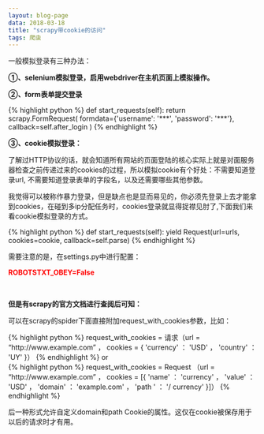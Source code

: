 ```yaml
---
layout: blog-page
data: 2018-03-18
title: "scrapy带cookie的访问"
tags: 爬虫
---
```

<p>一般模拟登录有三种办法：</p>
<p><b>①、selenium模拟登录，启用webdriver在主机页面上模拟操作。</b></p>
<p><b>②、form表单提交登录</b></p>
{% highlight python %}
def start_requests(self):
	 return scrapy.FormRequest(
	         formdata={'username': '***', 'password': '***'},
	         callback=self.after_login
	     )
{% endhighlight %}
<p><b>③、cookie模拟登录：</b></p>
<p>了解过HTTP协议的话，就会知道所有网站的页面登陆的核心实际上就是对面服务器检查之前传递过来的cookies的过程，所以模拟cookie有个好处：不需要知道登录url, 不需要知道登录表单的字段名，以及还需要哪些其他参数。</p>
<p>我觉得可以被称作暴力登录，但是缺点也是显而易见的，你必须先登录上去才能拿到cookies，在碰到多ip分配任务时，cookies登录就显得捉襟见肘了,下面我们来看cookie模拟登录的方式。</p>
{% highlight python %}
def start_requests(self):
	yield Request(url=urls, cookies=cookie, callback=self.parse)
{% endhighlight %}
<p>需要注意的是，在settings.py中进行配置：</p>
<p style="color:red"><b>ROBOTSTXT_OBEY=False</b></p>
<br>
<p><b>但是有scrapy的官方文档进行查阅后可知：</b></p>
<p>可以在scrapy的spider下面直接附加request_with_cookies参数，比如：</p>
{% highlight python %}
request_with_cookies  =  请求（url = “http://www.example.com” ，
                               cookies = { 'currency' ： 'USD' ， 'country' ： 'UY' }）
{% endhighlight %}
or<br>
{% highlight python %}
request_with_cookies  =  Request （url = “http://www.example.com” ，
                               cookies = [{ 'name' ： 'currency' ，
                                        'value' ： 'USD' ，
                                        'domain' ： 'example.com' ，
                                        'path ' ： '/ currency' }]）
{% endhighlight %}
<p>后一种形式允许自定义domain和path Cookie的属性。这仅在cookie被保存用于以后的请求时才有用。</p>